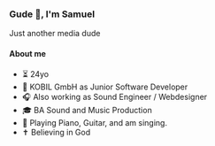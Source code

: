 ### Gude 👋, I'm Samuel
Just another media dude

#### About me
- ⏳ 24yo
- 🏢 KOBIL GmbH as Junior Software Developer
- 🎧 Also working as Sound Engineer / Webdesigner
- 🎓 BA Sound and Music Production
- 🎹 Playing Piano, Guitar, and am singing.
- ✝ Believing in God


<!--
**samuelspagl/samuelspagl** is a ✨ _special_ ✨ repository because its `README.md` (this file) appears on your GitHub profile.

Here are some ideas to get you started:

- 🔭 I’m currently working on ...
- 🌱 I’m currently learning ...
- 👯 I’m looking to collaborate on ...
- 🤔 I’m looking for help with ...
- 💬 Ask me about ...
- 📫 How to reach me: ...
- 😄 Pronouns: ...
- ⚡ Fun fact: ...
-->
